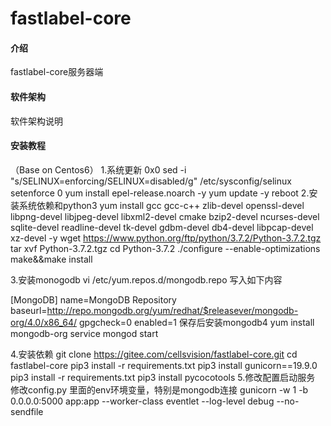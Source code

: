 # fastlabel-core

#### 介绍
fastlabel-core服务器端

#### 软件架构
软件架构说明


#### 安装教程

（Base on Centos6）
1.系统更新
0x0 
    sed -i "s/SELINUX\=enforcing/SELINUX\=disabled/g" /etc/sysconfig/selinux
    setenforce 0
    yum install epel-release.noarch  -y
    yum update -y
    reboot
2.安装系统依赖和python3
  yum install gcc gcc-c++ zlib-devel openssl-devel libpng-devel libjpeg-devel libxml2-devel cmake bzip2-devel ncurses-devel sqlite-devel readline-devel tk-devel gdbm-devel db4-devel libpcap-devel xz-devel -y
  wget https://www.python.org/ftp/python/3.7.2/Python-3.7.2.tgz
  tar xvf Python-3.7.2.tgz
  cd Python-3.7.2
  ./configure --enable-optimizations
  make&&make install

3.安装monogodb
  vi /etc/yum.repos.d/mongodb.repo 写入如下内容

  [MongoDB]
name=MongoDB Repository
baseurl=http://repo.mongodb.org/yum/redhat/$releasever/mongodb-org/4.0/x86_64/
gpgcheck=0
enabled=1
保存后安装mongodb4
yum install mongodb-org
service mongod start

4.安装依赖
  git clone https://gitee.com/cellsvision/fastlabel-core.git
  cd fastlabel-core
  pip3 install -r requirements.txt
  pip3 install gunicorn==19.9.0
  pip3 install -r requirements.txt
  pip3 install pycocotools
5.修改配置启动服务
  修改config.py 里面的env环境变量，特别是mongodb连接
  gunicorn -w 1 -b 0.0.0.0:5000 app:app --worker-class eventlet --log-level debug --no-sendfile



